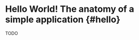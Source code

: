 Hello World! The anatomy of a simple application {#hello}
================================================

TODO
